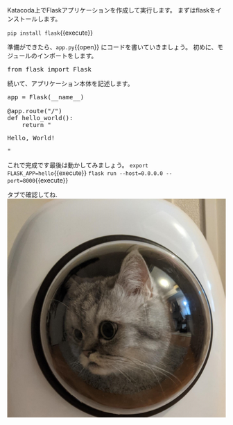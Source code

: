 Katacoda上でFlaskアプリケーションを作成して実行します。
まずはflaskをインストールします。

`pip install flask`{{execute}}

準備ができたら、`app.py`{{open}} にコードを書いていきましょう。
初めに、モジュールのインポートをします。
<pre class="file" data-filename="app.py" data-target="replace">from flask import Flask
</pre>
続いて、アプリケーション本体を記述します。
<pre class="file" data-filename="app.py" data-target="append">app = Flask(__name__)

@app.route("/")
def hello_world():
    return "<p>Hello, World!</p>"
</pre>

これで完成です最後は動かしてみましょう。
`export FLASK_APP=hello`{{execute}}
`flask run --host=0.0.0.0 --port=8000`{{execute}}

タブで確認してね.
![cat](./cat.jpg)